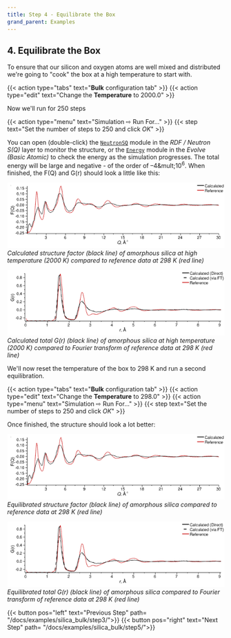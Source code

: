 ```yaml
---
title: Step 4 - Equilibrate the Box
grand_parent: Examples
---
```


## 4. Equilibrate the Box

To ensure that our silicon and oxygen atoms are well mixed and distributed we're going to "cook" the box at a high temperature to start with.

{{< action type="tabs" text="**Bulk** configuration tab" >}}
{{< action type="edit" text="Change the **Temperature** to 2000.0" >}}


Now we'll run for 250 steps

{{< action type="menu" text="Simulation &#8680; Run For..." >}}
{{< step text="Set the number of steps to 250 and click _OK_" >}}

You can open (double-click) the [`NeutronSQ`](../../userguide/modules/neutronsq) module in the _RDF / Neutron S(Q)_ layer to monitor the structure, or the [`Energy`](../../userguide/modules/energy) module in the _Evolve (Basic Atomic)_ to check the energy as the simulation progresses. The total energy will be large and negative - of the order of &ndash;4&mult;10<sup>6</sup>. When finished, the F(Q) and G(r) should look a little like this:

![](cooked-fq.png)
_Calculated structure factor (black line) of amorphous silica at high temperature (2000 K) compared to reference data at 298 K (red line)_

![](cooked-gr.png)
_Calculated total G(r) (black line) of amorphous silica at high temperature (2000 K) compared to Fourier transform of reference data at 298 K (red line)_

We'll now reset the temperature of the box to 298 K and run a second equilibration.

{{< action type="tabs" text="**Bulk** configuration tab" >}}
{{< action type="edit" text="Change the **Temperature** to 298.0" >}}
{{< action type="menu" text="Simulation &#8680; Run For..." >}}
{{< step text="Set the number of steps to 250 and click _OK_" >}}


Once finished, the structure should look a lot better:

![](cooked-fq.png)
_Equilibrated structure factor (black line) of amorphous silica compared to reference data at 298 K (red line)_

![](cooked-gr.png)
_Equilibrated total G(r) (black line) of amorphous silica compared to Fourier transform of reference data at 298 K (red line)_

{{< button pos="left" text="Previous Step" path= "/docs/examples/silica_bulk/step3/">}}
{{< button pos="right" text="Next Step" path= "/docs/examples/silica_bulk/step5/">}}
